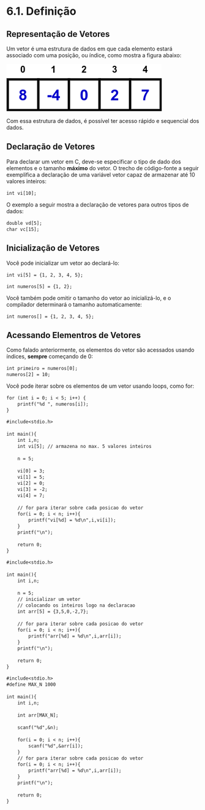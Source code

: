 # 6.1. Definição

## Representação de Vetores

Um vetor é uma estrutura de dados em que cada elemento estará associado com uma posição, ou índice, como mostra a figura abaixo:

![arrays](images/arrays2.png)

Com essa estrutura de dados, é possível ter acesso rápido e sequencial dos dados.

## Declaração de Vetores

Para declarar um vetor em C, deve-se especificar o tipo de dado dos elementos e o tamanho **máximo** do vetor. O trecho de código-fonte a seguir exemplifica a declaração de uma variável vetor capaz de armazenar até 10 valores inteiros:

```
int vi[10];
```

O exemplo a seguir mostra a declaração de vetores para outros tipos de dados:

```
double vd[5];
char vc[15];
```

## Inicialização de Vetores

Você pode inicializar um vetor ao declará-lo:

```
int vi[5] = {1, 2, 3, 4, 5};
```


```
int numeros[5] = {1, 2};
```

Você também pode omitir o tamanho do vetor ao inicializá-lo, e o compilador determinará o tamanho automaticamente:

```
int numeros[] = {1, 2, 3, 4, 5};
```

## Acessando Elementros de Vetores

Como falado anteriormente, os elementos do vetor são acessados usando índices, **sempre** começando de 0:

```
int primeiro = numeros[0]; 
numeros[2] = 10;
```

Você pode iterar sobre os elementos de um vetor usando loops, como for:

```
for (int i = 0; i < 5; i++) {
    printf("%d ", numeros[i]);
}
```
```
#include<stdio.h>

int main(){
    int i,n;
    int vi[5]; // armazena no max. 5 valores inteiros

    n = 5;

    vi[0] = 3;
    vi[1] = 5;
    vi[2] = 0;
    vi[3] = -2;
    vi[4] = 7;

    // for para iterar sobre cada posicao do vetor
    for(i = 0; i < n; i++){
        printf("vi[%d] = %d\n",i,vi[i]);
    }
    printf("\n");

    return 0;
}
```


```
#include<stdio.h>

int main(){
    int i,n;

    n = 5;
    // inicializar um vetor
    // colocando os inteiros logo na declaracao
    int arr[5] = {3,5,0,-2,7};

    // for para iterar sobre cada posicao do vetor
    for(i = 0; i < n; i++){
        printf("arr[%d] = %d\n",i,arr[i]);
    }
    printf("\n");

    return 0;
}
```

```
#include<stdio.h>
#define MAX_N 1000

int main(){
    int i,n;

    int arr[MAX_N];

    scanf("%d",&n);

    for(i = 0; i < n; i++){
        scanf("%d",&arr[i]);
    }
    // for para iterar sobre cada posicao do vetor
    for(i = 0; i < n; i++){
        printf("arr[%d] = %d\n",i,arr[i]);
    }
    printf("\n");

    return 0;
}
```





